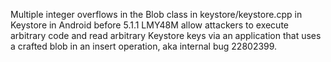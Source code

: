 Multiple integer overflows in the Blob class in keystore/keystore.cpp in Keystore in Android before 5.1.1 LMY48M allow attackers to execute arbitrary code and read arbitrary Keystore keys via an application that uses a crafted blob in an insert operation, aka internal bug 22802399.